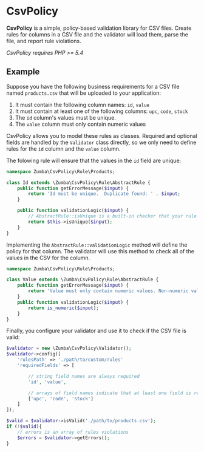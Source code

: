 # CsvPolicy

**CsvPolicy** is a simple, policy-based validation library for CSV files.  Create rules for columns in a CSV file and the validator will load them, parse the file, and report rule violations.

*CsvPolicy requires PHP >= 5.4*

## Example
Suppose you have the following business requirements for a CSV file named `products.csv` that will be uploaded to your application:

1. It must contain the following column names: `id`, `value`
2. It must contain at least one of the following columns: `upc`, `code`, `stock`
3. The `id` column's values must be unique.
4. The `value` column must only contain numeric values

CsvPolicy allows you to model these rules as classes.  Required and optional fields are handled by the `Validator` class directly, so we only need to define rules for the `id` column and the `value` column.

The folowing rule will ensure that the values in the `id` field are unique:
```php
namespace Zumba\CsvPolicy\Rule\Products;

class Id extends \Zumba\CsvPolicy\Rule\AbstractRule {
    public function getErrorMessage($input) {
		return 'Id must be unique.  Duplicate found: ' . $input;
	}

	public function validationLogic($input) {
		// AbstractRule::isUnique is a built-in checker that your rule can use
		return $this->isUnique($input);
	}
}
```

Implementing the `AbstractRule::validationLogic` method will define the policy for that column.  The validator will use this method to check all of the values in the CSV for the column.
```php
namespace Zumba\CsvPolicy\Rule\Products;

class Value extends \Zumba\CsvPolicy\Rule\AbstractRule {
	public function getErrorMessage($input) {
		return 'Value must only contain numeric values. Non-numeric value found: ' . $input;
	}
	public function validationLogic($input) {
		return is_numeric($input);
	}
}
```

Finally, you configure your validator and use it to check if the CSV file is valid:
```php
$validator = new \Zumba\CsvPolicy\Validator();
$validator->config([
	'rulesPath' => './path/to/custom/rules'
	'requiredFields' => [

		// string field names are always required
		'id', 'value',

		// arrays of field names indicate that at least one field is required, but not all
		['upc', 'code', 'stock']
	]
]);

$valid = $validator->isValid('./path/to/products.csv');
if (!$valid){
    // errors is an array of rules violations
	$errors = $validator->getErrors();
}
```